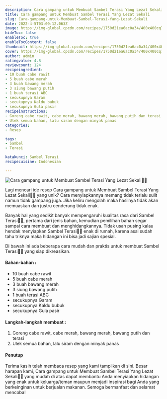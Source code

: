 ```yaml
---
description: Cara gampang untuk Membuat Sambel Terasi Yang Lezat Sekali"
title: Cara gampang untuk Membuat Sambel Terasi Yang Lezat Sekali
slug: Cara-gampang-untuk-Membuat-Sambel-Terasi-Yang-Lezat-Sekali
date: 2022-4-5T03:09:12.063Z
image: https://img-global.cpcdn.com/recipes/1750d21ea6ac0a34/400x400cq70/photo.jpg
hideToc: false
enableToc: true
enableTocContent: false
thumbnail: https://img-global.cpcdn.com/recipes/1750d21ea6ac0a34/400x400cq70/photo.jpg
cover: https://img-global.cpcdn.com/recipes/1750d21ea6ac0a34/400x400cq70/photo.jpg
author: admin
ratingvalue: 4.8
reviewcount: 124
recipeingredient:
- 10 buah cabe rawit
- 5 buah cabe merah
- 3 buah bawang merah
- 3 siung bawang putih
- 1 buah terasi ABC
- secukupnya Garam
- secukupnya Kaldu bubuk
- secukupnya Gula pasir
recipeinstructions:
- Goreng cabe rawit, cabe merah, bawang merah, bawang putih dan terasi
- Ulek semua bahan, lalu siram dengan minyak panas
categories:
- Resep

tags:
- Sambel
- Terasi

katakunci: Sambel Terasi
recipecuisine: Indonesian

---
```


![Cara gampang untuk Membuat Sambel Terasi Yang Lezat Sekali👩‍🍳](https://img-global.cpcdn.com/recipes/1750d21ea6ac0a34/400x400cq70/photo.jpg)

Lagi mencari ide resep Cara gampang untuk Membuat Sambel Terasi Yang Lezat Sekali👩‍🍳 yang unik? Cara menyiapkannya memang tidak terlalu sulit namun tidak gampang juga. Jika keliru mengolah maka hasilnya tidak akan memuaskan dan justru cenderung tidak enak.

Banyak hal yang sedikit banyak mempengaruhi kualitas rasa dari Sambel Terasi👩‍🍳, pertama dari jenis bahan, kemudian pemilihan bahan segar sampai cara membuat dan menghidangkannya. Tidak usah pusing kalau hendak menyiapkan Sambel Terasi👩‍🍳 enak di rumah, karena asal sudah tahu triknya maka hidangan ini bisa jadi sajian spesial.

Di bawah ini ada beberapa cara mudah dan praktis untuk membuat Sambel Terasi👩‍🍳 yang siap dikreasikan.

<!--inarticleads1-->

#### Bahan-bahan :

- 10 buah cabe rawit
- 5 buah cabe merah
- 3 buah bawang merah
- 3 siung bawang putih
- 1 buah terasi ABC
- secukupnya Garam
- secukupnya Kaldu bubuk
- secukupnya Gula pasir

<!--inarticleads2-->

#### Langkah-langkah membuat :

1. Goreng cabe rawit, cabe merah, bawang merah, bawang putih dan terasi
1. Ulek semua bahan, lalu siram dengan minyak panas

#### Penutup

Terima kasih telah membaca resep yang kami tampilkan di sini. Besar harapan kami, Cara gampang untuk Membuat Sambel Terasi Yang Lezat Sekali👩‍🍳 yang mudah di atas dapat membantu Anda menyiapkan hidangan yang enak untuk keluarga/teman maupun menjadi inspirasi bagi Anda yang berkeinginan untuk berjualan makanan. Semoga bermanfaat dan selamat mencoba!